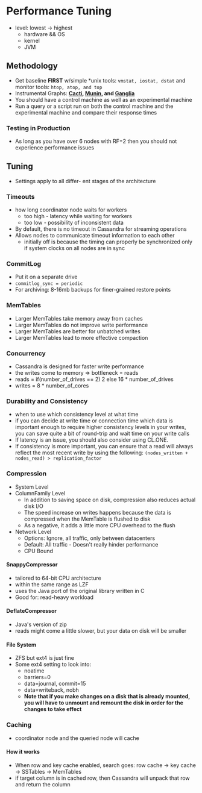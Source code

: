 # Performance Tuning

- level: lowest -> highest
    * hardware && OS
    * kernel
    * JVM

## Methodology
- Get baseline **FIRST** w/simple *unix tools: `vmstat, iostat, dstat` and monitor tools: `htop, atop, and top`
- Instrumental Graphs: **[Cacti](http://www.cacti.net/), [Munin](http://munin-monitoring.org/), and [Ganglia](http://ganglia.sourceforge.net/)**
- You should have a control machine as well as an experimental machine
- Run a query or a script run on both the control machine and the experimental machine and compare their response times

### Testing in Production
- As long as you have over 6 nodes with RF=2 then you should not experience performance issues

## Tuning
- Settings apply to all differ- ent stages of the architecture

### Timeouts
- how long coordinator node waits for workers
    * too high - latency while waiting for workers
    * too low - possibility of inconsistent data
- By default, there is no timeout in Cassandra for streaming operations
- Allows nodes to communicate timeout information to each other
    * initially off is because the timing can properly be synchronized only if system clocks on all nodes are in sync

### CommitLog
- Put it on a separate drive
- `commitlog_sync = periodic`
- For archiving: 8-16mb backups for finer-grained restore points

### MemTables
- Larger MemTables take memory away from caches
- Larger MemTables do not improve write performance
- Larger MemTables are better for unbatched writes
- Larger MemTables lead to more effective compaction

### Concurrency
- Cassandra is designed for faster write performance
- the writes come to memory => bottleneck = reads
- reads = if(number_of_drives == 2) 2 else 16 * number_of_drives
- writes = 8 * number_of_cores

### Durability and Consistency
- when to use which consistency level at what time
- if you can decide at write time or connection time which data is important enough to require higher consistency levels in your writes, you can save quite a bit of round-trip and wait time on your write calls
- If latency is an issue, you should also consider using CL.ONE. 
- If consistency is more important, you can ensure that a read will always reflect the most recent write by using the following: `(nodes_written + nodes_read) > replication_factor`

### Compression
- System Level
- ColumnFamily Level
    * In addition to saving space on disk, compression also reduces actual disk I/O
    * The speed increase on writes happens because the data is compressed when the MemTable is flushed to disk
    * As a negative, it adds a little more CPU overhead to the flush
- Network Level
    * Options: Ignore, all traffic, only between datacenters
    * Default: All traffic - Doesn't really hinder performance
    * CPU Bound

#### SnappyCompressor
- tailored to 64-bit CPU architecture
- within the same range as LZF
- uses the Java port of the original library written in C  
- Good for: read-heavy workload

#### DeflateCompressor
- Java's version of zip
- reads might come a little slower, but your data on disk will be smaller

#### File System
- ZFS but ext4 is just fine
- Some ext4 setting to look into:
    * noatime
    * barriers=0
    * data=journal, commit=15
    * data=writeback, nobh
    * **Note that if you make changes on a disk that is already mounted, you will have to unmount and remount the disk in order for the changes to take effect**

### Caching
- coordinator node and the queried node will cache
#### How it works
- When row and key cache enabled, search goes: row cache -> key cache -> SSTables -> MemTables
- if target column is in cached row, then Cassandra will unpack that row and return the column
